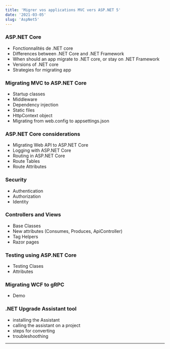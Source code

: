 ```yaml
---
title: 'Migrer vos applications MVC vers ASP.NET 5'
date: '2021-03-05'
slug: 'AspNet5'
---
```


### ASP.NET Core
* Fonctionnalités de .NET core
* Differences between .NET Core and .NET Framework
* When should an app migrate to .NET core, or stay on .NET Framework
* Versions of .NET core
* Strategies for migrating app

### Migrating MVC to ASP.NET Core
* Startup classes
* Middleware
* Dependency injection
* Static files
* HttpContext object
* Migrating from web.config to appsettings.json 


### ASP.NET Core considerations
* Migrating Web API to ASP.NET Core
* Logging with ASP.NET Core
* Routing in ASP.NET Core
* Route Tables
* Route Attributes


### Security
* Authentication
* Authorization
* Identity

### Controllers and Views
* Base Classes
* New attributes (Consumes, Produces, ApiController)
* Tag Helpers
* Razor pages

### Testing using ASP.NET Core
* Testing Clases
* Attributes

### Migrating WCF to gRPC
* Demo


### .NET Upgrade Assistant tool
* installing the Assistant
* calling the assistant on a project
* steps for converting
* troubleshoothing



------------

###


